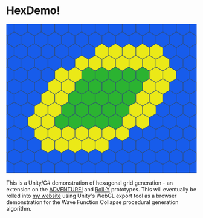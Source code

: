 # HexDemo!

![](./Assets/Images/Demo/init_island.png)

This is a Unity/C# demonstration of hexagonal grid generation - an extension on the [ADVENTURE!](https://www.roblox.com/games/6827639179/ADVENTURE) and [Roll-Y](https://www.roblox.com/games/9531912630/roll-y) prototypes. This will eventually be rolled into [my website](https://spelkington.github.io) using Unity's WebGL export tool as a browser demonstration for the Wave Function Collapse procedural generation algorithm.